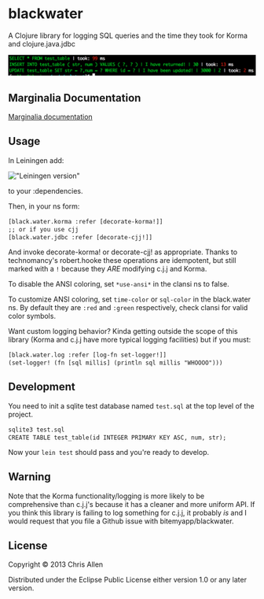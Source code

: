 # blackwater

A Clojure library for logging SQL queries and the time they took for Korma and clojure.java.jdbc

!["example image of blackwater output"](screenie.png)

## Marginalia Documentation

[Marginalia documentation](https://rawgithub.com/bitemyapp/blackwater/master/docs/uberdoc.html)

## Usage

In Leiningen add:

!["Leiningen version"](https://clojars.org/blackwater/latest-version.svg)

to your :dependencies.

Then, in your ns form:

    [black.water.korma :refer [decorate-korma!]]
    ;; or if you use cjj
    [black.water.jdbc :refer [decorate-cjj!]]

And invoke decorate-korma! or decorate-cjj! as appropriate. Thanks to technomancy's robert.hooke these operations are idempotent, but still marked with a `!` because they *ARE* modifying c.j.j and Korma.

To disable the ANSI coloring, set `*use-ansi*` in the clansi ns to false.

To customize ANSI coloring, set `time-color` or `sql-color` in the black.water ns. By default they are `:red` and `:green` respectively, check clansi for valid color symbols.

Want custom logging behavior? Kinda getting outside the scope of this library (Korma and c.j.j have more typical logging facilities) but if you must:

    [black.water.log :refer [log-fn set-logger!]]
    (set-logger! (fn [sql millis] (println sql millis "WHOOOO")))

## Development

You need to init a sqlite test database named `test.sql` at the top level of the project.

    sqlite3 test.sql
    CREATE TABLE test_table(id INTEGER PRIMARY KEY ASC, num, str);

Now your `lein test` should pass and you're ready to develop.

## Warning

Note that the Korma functionality/logging is more likely to be comprehensive than c.j.j's because it has a cleaner and more uniform API. If you think this library is failing to log something for c.j.j, it probably *is* and I would request that you file a Github issue with bitemyapp/blackwater.

## License

Copyright © 2013 Chris Allen

Distributed under the Eclipse Public License either version 1.0 or any later version.
